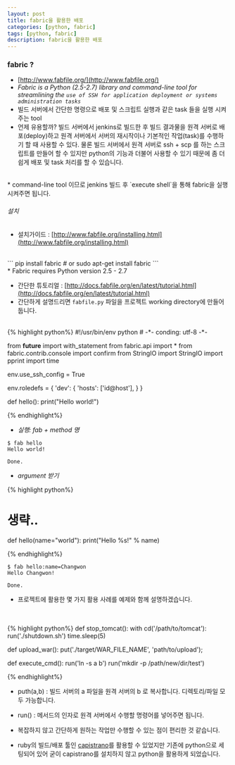 ```yaml
---
layout: post
title: fabric을 활용한 배포
categories: [python, fabric]
tags: [python, fabric]
description: fabric을 활용한 배포
---
```



### fabric ?

* [http://www.fabfile.org/](http://www.fabfile.org/) 
* *Fabric is a Python (2.5-2.7) library and command-line tool for streamlining the `use of SSH for application deployment or systems administration tasks`*
* 빌드 서버에서 간단한 명령으로 배포 및 스크립트 실행과 같은 task 들을 실행 시켜주는 tool
* 언제 유용할까? 빌드 서버에서 jenkins로 빌드한 후 빌드 결과물을 원격 서버로 배포(deploy)하고 원격 서버에서 서버의 재시작이나 기본적인 작업(task)를 수행하기 할 때 사용할 수 있다. 물론 빌드 서버에서 원격 서버로 ssh + scp 를 하는 스크립트를 만들어 할 수 있지만 python의 기능과 더불어 사용할 수 있기 때문에 좀 더 쉽게 배포 및 task 처리를 할 수 있습니다.
<br>
* command-line tool 이므로 jenkins 빌드 후 `execute shell`을 통해 fabric을 실행 시켜주면 됩니다.

###### 설치 

* 설치가이드 : [http://www.fabfile.org/installing.html](http://www.fabfile.org/installing.html)

<br>
```
pip install fabric
# or
sudo apt-get install fabric
```
<br>
* Fabric requires Python version 2.5 - 2.7
<br>

* 간단한 튜토리얼 : [http://docs.fabfile.org/en/latest/tutorial.html](http://docs.fabfile.org/en/latest/tutorial.html) 
* 간단하게 설명드리면 `fabfile.py` 파일을 프로젝트 working directory에 만들어 둡니다.

<br>
{% highlight python%}
#!/usr/bin/env python
# -*- conding: utf-8 -*-

from __future__ import with_statement
from fabric.api import *
from fabric.contrib.console import confirm
from StringIO import StringIO
import pprint
import time

env.use_ssh_config = True

env.roledefs = {
    'dev': {
        'hosts': ['id@host'],
    }
}


def hello():
    print("Hello world!")

{% endhighlight%}


* *실행: fab + method 명*

```
$ fab hello
Hello world!

Done.

```

* *argument 받기*

{% highlight python%}
# 생략..

def hello(name="world"):
    print("Hello %s!" % name)

{% endhighlight%}


```
$ fab hello:name=Changwon
Hello Changwon!

Done.

```

* 프로젝트에 활용한 몇 가지 활용 사례를 예제와 함께 설명하겠습니다.
<br>
<br>
{% highlight python%}
def stop_tomcat():
    with cd('/path/to/tomcat'):
        run('./shutdown.sh')
        time.sleep(5)

def upload_war():
    put('./target/WAR_FILE_NAME', 'path/to/upload');

def execute_cmd():
	run('ln -s a b')
	run('mkdir -p /path/new/dir/test')

{% endhighlight%}

* puth(a,b) : 빌드 서버의 a 파일을 원격 서버의 b 로 복사합니다. 디렉토리/파일 모두 가능합니다. 
* run() : 메서드의 인자로 원격 서버에서 수행할 명령어를 넣어주면 됩니다.
* 복잡하지 않고 간단하게 원하는 작업만 수행할 수 있는 점이 편리한 것 같습니다.



* ruby의 빌드/배포 툴인 [capistrano](http://capistranorb.com/)를 활용할 수 있었지만 기존에 python으로 세팅되어 있어 굳이 capistrano를 설치하지 않고 python을 활용하게 되었습니다.
